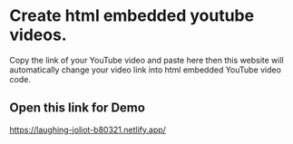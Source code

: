 # Create html embedded youtube videos.


Copy the link of your YouTube video and paste here
then this website will automatically change your video link into html embedded YouTube video code. 

## Open this link for Demo 
https://laughing-joliot-b80321.netlify.app/

